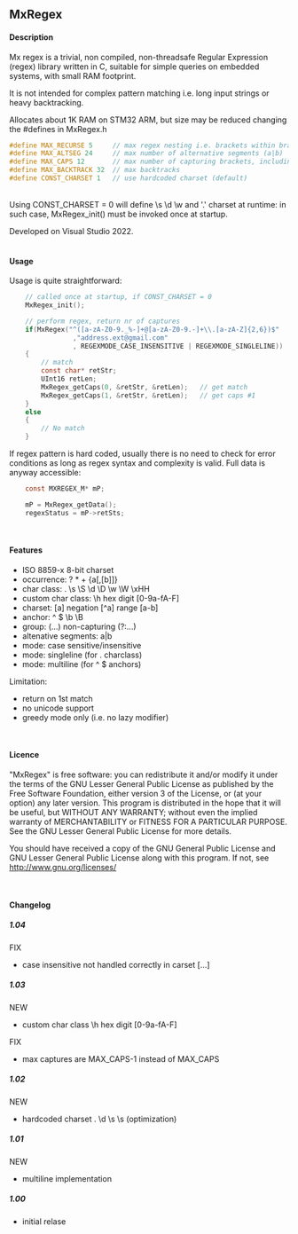 ## MxRegex

#### Description

Mx regex is a trivial, non compiled, non-threadsafe Regular Expression  (regex) library written in C, suitable for simple queries on embedded systems, with small RAM footprint. 

It is not intended for complex pattern matching i.e. long input strings or heavy backtracking.

Allocates about 1K RAM on STM32 ARM, but size may be reduced changing the #defines in MxRegex.h

```c    
#define MAX_RECURSE 5     // max regex nesting i.e. brackets within brackets.
#define MAX_ALTSEG 24     // max number of alternative segments (a|b)
#define MAX_CAPS 12       // max number of capturing brackets, including base caps[0] on regex match.
#define MAX_BACKTRACK 32  // max backtracks
#define CONST_CHARSET 1   // use hardcoded charset (default)

```
<br>Using CONST_CHARSET = 0 will define \s \d \w and '.' charset at runtime: in such case, MxRegex_init() must be invoked once at startup.

Developed on Visual Studio 2022.
<br><br>


#### Usage
Usage is quite straightforward:

```c
    // called once at startup, if CONST_CHARSET = 0
    MxRegex_init();                             

    // perform regex, return nr of captures
    if(MxRegex("^([a-zA-Z0-9._%-]+@[a-zA-Z0-9.-]+\\.[a-zA-Z]{2,6})$"
                ,"address.ext@gmail.com"
                , REGEXMODE_CASE_INSENSITIVE | REGEXMODE_SINGLELINE))
    {
        // match
        const char* retStr;
        UInt16 retLen;
        MxRegex_getCaps(0, &retStr, &retLen);   // get match
        MxRegex_getCaps(1, &retStr, &retLen);   // get caps #1
    }
    else
    {
        // No match
    }
```
If regex pattern is hard coded, usually there is no need to check for error conditions as long as regex syntax and complexity is valid. Full data is anyway accessible:
```c
    const MXREGEX_M* mP;

    mP = MxRegex_getData();
    regexStatus = mP->retSts;
```

&nbsp;
#### Features
- ISO 8859-x 8-bit charset
- occurrence: ? * + {a[,[b]]} 
- char class: . \s \S \d \D \w \W \xHH
- custom char class: \h hex digit [0-9a-fA-F]
- charset: [a] negation [^a] range [a-b]
- anchor: ^ $ \b \B
- group: (...) non-capturing (?:...)
- altenative segments: a|b
- mode: case sensitive/insensitive
- mode: singleline (for . charclass)
- mode: multiline (for ^ $ anchors)

Limitation:
- return on 1st match
- no unicode support
- greedy mode only (i.e. no lazy modifier)

&nbsp;
#### Licence
"MxRegex" is free software: you can redistribute it and/or modify
it under the terms of the GNU Lesser General Public License as published by the Free Software Foundation, either version 3 of the License, or (at your option) any later version.
This program is distributed in the hope that it will be useful, but WITHOUT ANY WARRANTY; without even the implied warranty of MERCHANTABILITY or FITNESS FOR A PARTICULAR PURPOSE. See the GNU Lesser General Public License for more details.

You should have received a copy of the GNU General Public License and GNU Lesser General Public License along with this program.  If not, see <http://www.gnu.org/licenses/>

&nbsp;
#### Changelog

##### 1.04
FIX
- case insensitive not handled correctly in carset [...]

##### 1.03
NEW
- custom char class \h hex digit [0-9a-fA-F]

FIX
- max captures are MAX_CAPS-1 instead of MAX_CAPS

##### 1.02
NEW
- hardcoded charset . \d \s \s (optimization)
 
##### 1.01
NEW
- multiline implementation

##### 1.00
- initial relase
